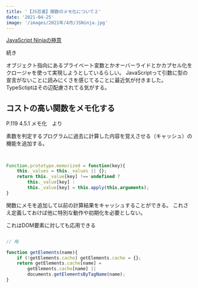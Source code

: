 ```yaml
---
title: '【JS忍者】関数のメモ化について２'
date: '2021-04-25'
image: '/images/2021年/4月/JSNinja.jpg'
---
```



[JavaScript Ninjaの極意](https://www.amazon.co.jp/dp/B00ESXY9MA/ref=cm_sw_em_r_mt_dp_HRZDY2NZ5YNFZBDMZ89X)

続き

オブジェクト指向にあるプライベート変数とかオーバーライドとかカプセル化をクロージャを使って実現しようとしているらしい。
JavaScriptって引数に型の宣言がないことに読みにくさを感じてることに最近気が付きました。TypeSctiptはその辺配慮されてる気がする。



## コストの高い関数をメモ化する

P.119
4.5.1 メモ化　より

素数を判定するプログラムに過去に計算した内容を覚えさせる（キャッシュ）の機能を追加する。
##
```javascript

Function.prototype.memorized = function(key){
    this._values = this._values || {};
    return this._value[key] !== undefined ?
        this._value[key] :
        this._value[key] = this.apply(this,arguments);
}

```
関数にメモを追加して以前の計算結果をキャッシュすることができる。
これさえ定義しておけば他に特別な動作や初期化を必要としない。

これはDOM要素に対しても応用できる

```javascript

// 略

function getElements(name){
    if (!getElements.cache) getElements.cache = {};
    return getElements.cache[name] = 
        getElements.cache[name] ||
        documents.getElementsByTagName(name);
}
```

